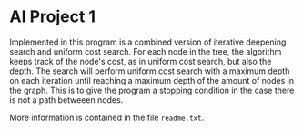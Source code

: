 # AI Project 1

Implemented in this program is a combined version of iterative deepening search and uniform cost search. For each node in the tree, the algorithm keeps track of the node's cost, as in uniform cost search, but also the depth. The search will perform uniform cost search with a maximum depth on each iteration until reaching a maximum depth of the amount of nodes in the graph. This is to give the program a stopping condition in the case there is not a path betweeen nodes.

More information is contained in the file `readme.txt`.
